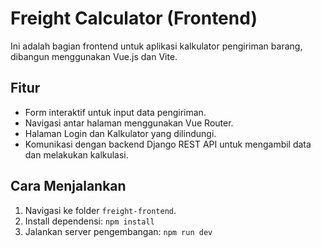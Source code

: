 # Freight Calculator (Frontend)

Ini adalah bagian frontend untuk aplikasi kalkulator pengiriman barang, dibangun menggunakan Vue.js dan Vite.

## Fitur

- Form interaktif untuk input data pengiriman.
- Navigasi antar halaman menggunakan Vue Router.
- Halaman Login dan Kalkulator yang dilindungi.
- Komunikasi dengan backend Django REST API untuk mengambil data dan melakukan kalkulasi.

## Cara Menjalankan

1.  Navigasi ke folder `freight-frontend`.
2.  Install dependensi: `npm install`
3.  Jalankan server pengembangan: `npm run dev`

